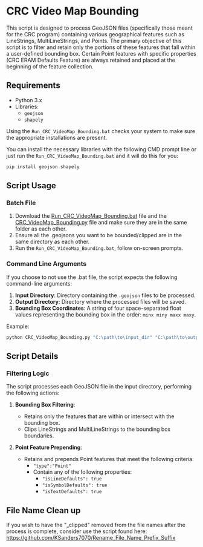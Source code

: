 # CRC Video Map Bounding

This script is designed to process GeoJSON files (specifically those meant for the CRC program) containing various geographical features such as LineStrings, MultiLineStrings, and Points. The primary objective of this script is to filter and retain only the portions of these features that fall within a user-defined bounding box. Certain Point features with specific properties (CRC ERAM Defaults Feature) are always retained and placed at the beginning of the feature collection.

## Requirements

- Python 3.x
- Libraries:
  - `geojson`
  - `shapely`

Using the `Run_CRC_VideoMap_Bounding.bat` checks your system to make sure the appropriate installations are present.

You can install the necessary libraries with the following CMD prompt line or just run the `Run_CRC_VideoMap_Bounding.bat` and it will do this for you:

```bash
pip install geojson shapely
```

## Script Usage

### Batch File

1. Download the [Run_CRC_VideoMap_Bounding.bat](https://github.com/KSanders7070/CRC_VideoMap_Bounding/releases/latest/download/Run_CRC_VideoMap_Bounding.bat) file and the [CRC_VideoMap_Bounding.py](https://github.com/KSanders7070/CRC_VideoMap_Bounding/releases/latest/download/CRC_VideoMap_Bounding.py) file and make sure they are in the same folder as each other.
2. Ensure all the .geojsons you want to be bounded/clipped are in the same directory as each other.
3. Run the `Run_CRC_VideoMap_Bounding.bat`, follow on-screen prompts.

### Command Line Arguments

If you choose to not use the .bat file, the script expects the following command-line arguments:

1. **Input Directory**: Directory containing the `.geojson` files to be processed.
2. **Output Directory**: Directory where the processed files will be saved.
3. **Bounding Box Coordinates**: A string of four space-separated float values representing the bounding box in the order: `minx miny maxx maxy`.

Example:

```bash
python CRC_VideoMap_Bounding.py "C:\path\to\input_dir" "C:\path\to\output_dir" "-84.20559203427143 39.75987383567464 -81.61735880309048 41.46992782488129"
```

## Script Details

### Filtering Logic

The script processes each GeoJSON file in the input directory, performing the following actions:

1. **Bounding Box Filtering**:
   - Retains only the features that are within or intersect with the bounding box.
   - Clips LineStrings and MultiLineStrings to the bounding box boundaries.

2. **Point Feature Prepending**:
   - Retains and prepends Point features that meet the following criteria:
     - `"type":"Point"`
     - Contain any of the following properties:
       - `"isLineDefaults": true`
       - `"isSymbolDefaults": true`
       - `"isTextDefaults": true`

## File Name Clean up

If you wish to have the "_clipped" removed from the file names after the process is complete, consider use the script found here:
https://github.com/KSanders7070/Rename_File_Name_Prefix_Suffix
